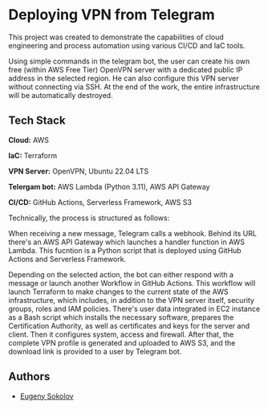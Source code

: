 
# Deploying VPN from Telegram

This project was created to demonstrate the capabilities of cloud engineering and process automation using various CI/CD and IaC tools.

Using simple commands in the telegram bot, the user can create his own free (within AWS Free Tier) OpenVPN server with a dedicated public IP address in the selected region. He can also configure this VPN server without connecting via SSH. At the end of the work, the entire infrastructure will be automatically destroyed.
## Tech Stack

**Cloud:** AWS

**IaC:** Terraform

**VPN Server:** OpenVPN, Ubuntu 22.04 LTS

**Telergam bot:** AWS Lambda (Python 3.11), AWS API Gateway

**CI/CD:** GitHub Actions, Serverless Framework, AWS S3

Technically, the process is structured as follows:

When receiving a new message, Telegram calls a webhook.
Behind its URL there's an AWS API Gateway which launches a handler function in AWS Lambda. This fucntion is a Python script that is deployed using GitHub Actions and Serverless Framework.

Depending on the selected action, the bot can either respond with a message or launch another Workflow in GitHub Actions. This workflow will launch Terraform to make changes to the current state of the AWS infrastructure, which includes, in addition to the VPN server itself, security groups, roles and IAM policies. There's user data integrated in EC2 instance as a Bash script which installs the necessary software, prepares the Certification Authority, as well as certificates and keys for the server and client. Then it configures system, access and firewall. After that, the complete VPN profile is generated and uploaded to AWS S3, and the download link is provided to a user by Telegram bot.
## Authors

- [Eugeny Sokolov](https://linkedin.com/in/esklv)

